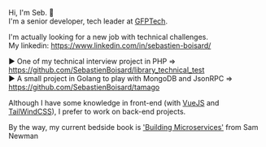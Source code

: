 Hi, I'm Seb. :wave:  
I'm a senior developer, tech leader at [GFPTech](https://www.gfpfrance.com/). 

I'm actually looking for a new job with technical challenges.  
My linkedin: https://www.linkedin.com/in/sebastien-boisard/

:arrow_forward: One of my technical interview project in PHP => https://github.com/SebastienBoisard/library_technical_test  
:arrow_forward: A small project in Golang to play with MongoDB and JsonRPC => https://github.com/SebastienBoisard/tamago  


Although I have some knowledge in front-end (with [VueJS](https://vuejs.org/) and [TailWindCSS](https://tailwindcss.com/)), I prefer to work on back-end projects.  

By the way, my current bedside book is ['Building Microservices'](https://www.oreilly.com/library/view/building-microservices/9781491950340/) from Sam Newman
